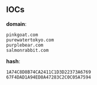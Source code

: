 
## IOCs

__domain__:

```text
pinkgoat.com
purewatertokyo.com
purplebear.com
salmonrabbit.com
```
__hash__:

```text
1A74C8D8B74CA2411C1D3D22373A6769
67F4DAD1A94ED8A47283C2C0C05A7594
```